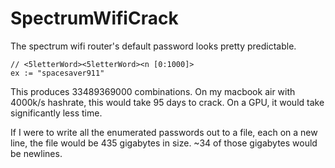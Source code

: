# SpectrumWifiCrack
The spectrum wifi router's default password looks pretty predictable.
```
// <5letterWord><5letterWord><n [0:1000]>
ex := "spacesaver911"
```

This produces 33489369000 combinations. On my macbook air with 4000k/s hashrate, this would take 95 days to crack.
On a GPU, it would take significantly less time.

If I were to write all the enumerated passwords out to a file, each on a new line, the file would be 435 gigabytes in size. ~34 of those gigabytes would be newlines.


